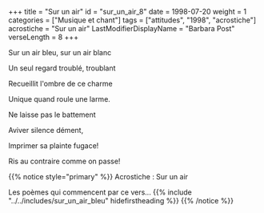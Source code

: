 +++
title = "Sur un air"
id = "sur_un_air_8"
date = 1998-07-20
weight = 1
categories = ["Musique et chant"]
tags = ["attitudes", "1998", "acrostiche"]
acrostiche = "Sur un air"
LastModifierDisplayName = "Barbara Post"
verseLength = 8
+++

Sur un air bleu, sur un air blanc

Un seul regard troublé, troublant

Recueillit l'ombre de ce charme

Unique quand roule une larme.

Ne laisse pas le battement

Aviver silence dément,

Imprimer sa plainte fugace!

Ris au contraire comme on passe!

{{% notice style="primary" %}}
Acrostiche : Sur un air

Les poèmes qui commencent par ce vers...
{{% include "../../includes/sur_un_air_bleu" hidefirstheading %}}
{{% /notice %}}
